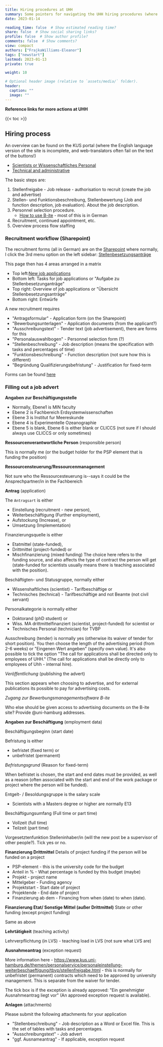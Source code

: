 ```yaml
---
title: Hiring procedures at UHH
summary: Some pointers for navigating the UHH hiring procedures (where many instructions are in German).
date: 2023-01-14

reading_time: false  # Show estimated reading time?
share: false  # Show social sharing links?
profile: false  # Show author profile?
comments: false  # Show comments?
view: compact
authors: ["FrajkaWilliams-Eleanor"]
tags: ["newstart"]
lastmod: 2023-01-13
private: true

weight: 10

# Optional header image (relative to `assets/media/` folder).
header:
  caption: ""
  image: ""
---
```



**Reference links for more actions at UHH**

{{< toc >}}



## Hiring process

An overview can be found on the KUS portal (where the English language version of the site is incomplete, and web-translators often fail on the text of the buttons!)
- [Scientists or Wissenschaftliches Personal](https://www.kus.uni-hamburg.de/themen/personalservice/personaleinstellung-weiterbeschaeftigung/wip.html)
- [Technical and administrative](https://www.kus.uni-hamburg.de/themen/personalservice/personaleinstellung-weiterbeschaeftigung/tbvp.html)

The basic steps are:
1. Stellenfreigabe - Job release - authorisation to recruit (create the job and advertise)
2. Stellen- und Funktionsbeschreibung, Stellenbewertung (Job and function description, job evaluation).  About the job description.
3. Personnel selection procedure.
	- [How to use B-ite](https://www.kus.uni-hamburg.de/themen/personalservice/personaleinstellung-weiterbeschaeftigung/personalauswahlverfahren/bewerbungsmanagement.html) - most of this is in German
4. Recruitment, continued appointment, etc.
5. Overview process flow staffing



### Recruitment workflow (Sharepoint)

The recruitment forms (all in German) are on the [Sharepoint](https://www.kus.uni-hamburg.de/themen/personalservice/personaleinstellung-weiterbeschaeftigung/stellenbesetzungsverfahren.html) where normally, I click the 3rd menu option on the left sidebar: [Stellenbesetzungsanträge](https://sharepoint.uni-hamburg.de/anwendungen/personal/SitePages/Stellenbesetzungsanträge.aspx) 

This page then has 4 areas arranged in a matrix
- Top left:[New job applications](https://sharepoint.uni-hamburg.de/anwendungen/personal/_layouts/15/NintexForms/Modern/NewForm.aspx?List=f5c03b65%2D6c3a%2D4ba2%2Da693%2D1e7ff921f9b5&Source=https%3A%2F%2Fsharepoint%2Euni%2Dhamburg%2Ede%2Fanwendungen%2Fpersonal%2FLists%2FStellenbesetzungsantrge%2FAllItems%2Easpx&RootFolder=&Web=a7dfed2b%2D0e15%2D4862%2D8858%2Ddefa261cc384)
- Bottom left: Tasks for job applications or "Aufgabe zu Stellenbesetzunganträge"
- Top right: Overview of job applications or "Übersicht Stellenbesetzungsanträge"
- Bottom right: Entwürfe

A new recruitment requires
- "Antragsformular" - Application form (on the Sharepoint)
- "Bewerbungsunterlagen" - Application documents (from the applicant?)
- "Ausschreibungstext" - Tender text (job advertisement), there are forms for this
- "Personalauswahlbogen" - Personnel selection form (?)
- "Stellenbeschreibung" - Job description (means the specification with tasks and percentages of time)
- "Funktionsbeschreibung" - Function description (not sure how this is different)
- "Begründung Qualifizierungsbefristung" - Justification for fixed-term

Forms can be found [here](https://www.kus.uni-hamburg.de/themen/personalservice/personaleinstellung-weiterbeschaeftigung/wip/einstellung-weiterbeschaeftigung.html)

### Filling out a job advert

**Angaben zur Beschäftigungsstelle**

- Normally, Ebene1 is MIN faculty
- Ebene 2 is Fachbereich Erdsystemwissenschaften
- Ebene 3 is Institut fur Meereskunde
- Ebene 4 is Experimentelle Ozeanographie
- Ebene 5 is blank, Ebene 6 is either blank or CLICCS (not sure if I should always use CLICCS or only sometimes)

**Ressourcenverantwortliche Person** (responsible person)

This is normally me (or the budget holder for the PSP element that is funding the position)

**Ressourcensteuerung/Ressourcenmanagement**

Not sure who the Ressourcesteuerung is--says it could be the Ansprechpartner/in in the Fachbereich

**Antrag** (application) 

The `Antragsart` is either 
 
 - Einstellung (recruitment - new person), 
 - Weiterbeschäftigung (Further employment), 
 - Aufstockung (Increase), or 
 - Umsetzung (Implementation)

Finanzierungsquelle is either 
- Etatmittel (state-funded), 
- Drittmittel (project-funded) or 
- Mischfinanzierung (mixed funding)
The choice here refers to the funding source, and also affects the type of contract the person will get (state-funded for scientists usually means there is teaching associated with the position).

Beschäftigten- und Statusgruppe, normally either 
- Wissenshaftliches (scientist) - Tarifbeschäftige or 
- Technisches (technical) - Tarifbeschäftige 
and not Beamte (not civil servant)

Personalkategorie is normally either 
- Doktorand (phD student) or 
- Wiss. MA drittmittelfinanziert (scientist, project-funded) for scientist or 
- Technisches Personal (technician) for TVBP

Ausschreibung (tender) is normally yes (otherwise its waiver of tender for short position).  You then choose the length of the advertising period (from 2-6 weeks) or "Eingenen Wert angeben" (specify own value).  It's also possible to tick the option "The call for applications shall be directed only to employees of UHH." (The call for applications shall be directly only to employees of Uhh - internal hire).

*Veröffentlichung* (publishing the advert)

This section appears when choosing to advertise, and for external publications its possible to pay for advertising costs.

*Zugang zur Bewerbungsmanagementsoftware B-ite* 

Who else should be given access to advertising documents on the B-ite site?  Provide @uni-hamburg addresses.


**Angaben zur Beschäftigung** (employment data)

Beschäftigungsbeginn (start date)

Befristung is either
- befristet (fixed term) or
- unbefristet (permanent)

*Befristungsgrund* (Reason for fixed-term)

When befristet is chosen, the start and end dates must be provided, as well as a reason (often associated with the start and end of the work package or project where the person will be funded).

Entgelt- / Besoldungsgruppe is the salary scale
- Scientists with a Masters degree or higher are normally E13

Beschäftigungsumfang (Full time or part time)
- Vollzeit (full time)
- Teilzeit (part time)

Vorgesetztenfunktion Stelleninhaber/in (will the new post be a supervisor of other people?). Tick yes or no.

**Finanzierung Drittmittel** Details of project funding if the person will be funded on a project

- PSP-element - this is the university code for the budget
- Anteil in % - What percentage is funded by this budget (maybe)
- Projekt - project name
- Mittelgeber - Funding agency
- Projektstart - Start date of project
- Projektende - End date of project
- Finanzierung ab dem - Financing from when (date) to when (date).

**Finanzierung Etat/ Sonstige Mittel (außer Drittmittel)** State or other funding (except project funding)

Same as above

**Lehrtätigkeit** (teaching activity)

Lehrverpflichtung (in LVS) - teaching load in LVS (not sure what LVS are)

**Ausnahmeantrag** (exception request)

More information here - https://www.kus.uni-hamburg.de/themen/personalservice/personaleinstellung-weiterbeschaeftigung/tbvp/stellenfreigabe.html - this is normally for unbefristet (permanent) contracts which need to be approved by university management.  This is separate from the waiver for tender.

The tick box is if the exception is already approved: "Ein genehmigter Ausnahmeantrag liegt vor" (An approved exception request is available).

**Anlagen** (attachments) 

Please submit the following attachments for your application
- "Stellenbeschreibung" - Job description as a Word or Excel file.  This is the set of tables with tasks and percentages.
- "Ausschreibungstext" - Job advert
- "ggf. Ausnameantrag" - If applicable, exception request


